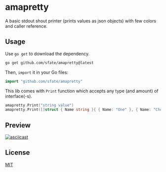 # amapretty

A basic stdout shout printer (prints values as json objects) with few colors and caller reference.

## Usage

Use `go get` to download the dependency.

```bash
go get github.com/sfate/amapretty@latest
```

Then, `import` it in your Go files:

```go
import "github.com/sfate/amapretty"
```

This lib comes with `Print` function which accepts any type (and amount) of interface(-s).

```go
amapretty.Print("string value")
amapretty.Print([]struct { Name string }{ { Name: "One" }, { Name: "Chosen" } })
```

## Preview
[![asciicast](https://asciinema.org/a/573936.svg)](https://asciinema.org/a/573936)

## License

[MIT](/LICENSE)
